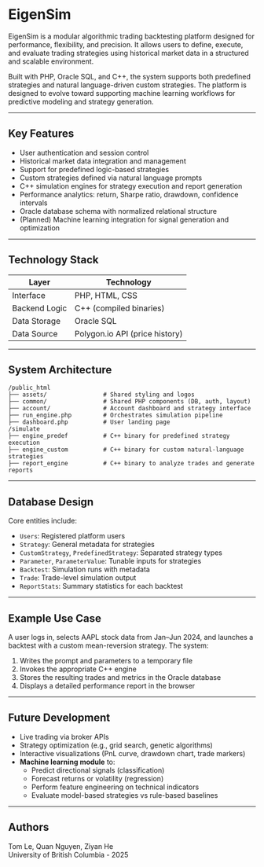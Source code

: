 # EigenSim

EigenSim is a modular algorithmic trading backtesting platform designed for performance, flexibility, and precision. It allows users to define, execute, and evaluate trading strategies using historical market data in a structured and scalable environment.

Built with PHP, Oracle SQL, and C++, the system supports both predefined strategies and natural language-driven custom strategies. The platform is designed to evolve toward supporting machine learning workflows for predictive modeling and strategy generation.

---

## Key Features

- User authentication and session control  
- Historical market data integration and management  
- Support for predefined logic-based strategies  
- Custom strategies defined via natural language prompts  
- C++ simulation engines for strategy execution and report generation  
- Performance analytics: return, Sharpe ratio, drawdown, confidence intervals  
- Oracle database schema with normalized relational structure  
- (Planned) Machine learning integration for signal generation and optimization  

---

## Technology Stack

| Layer         | Technology                       |
|---------------|----------------------------------|
| Interface     | PHP, HTML, CSS                   |
| Backend Logic | C++ (compiled binaries)          |
| Data Storage  | Oracle SQL                       |
| Data Source   | Polygon.io API (price history)   |

---

## System Architecture

```text
/public_html
├── assets/                # Shared styling and logos
├── common/                # Shared PHP components (DB, auth, layout)
├── account/               # Account dashboard and strategy interface
├── run_engine.php         # Orchestrates simulation pipeline
├── dashboard.php          # User landing page
/simulate
├── engine_predef          # C++ binary for predefined strategy execution
├── engine_custom          # C++ binary for custom natural-language strategies
├── report_engine          # C++ binary to analyze trades and generate reports
```

---

## Database Design

Core entities include:

- `Users`: Registered platform users  
- `Strategy`: General metadata for strategies  
- `CustomStrategy`, `PredefinedStrategy`: Separated strategy types  
- `Parameter`, `ParameterValue`: Tunable inputs for strategies  
- `Backtest`: Simulation runs with metadata  
- `Trade`: Trade-level simulation output  
- `ReportStats`: Summary statistics for each backtest  

---

## Example Use Case
A user logs in, selects AAPL stock data from Jan–Jun 2024, and launches a backtest with a custom mean-reversion strategy. The system:

1. Writes the prompt and parameters to a temporary file  
2. Invokes the appropriate C++ engine  
3. Stores the resulting trades and metrics in the Oracle database  
4. Displays a detailed performance report in the browser
---

## Future Development

- Live trading via broker APIs  
- Strategy optimization (e.g., grid search, genetic algorithms)  
- Interactive visualizations (PnL curve, drawdown chart, trade markers)  
- **Machine learning module** to:
  - Predict directional signals (classification)
  - Forecast returns or volatility (regression)
  - Perform feature engineering on technical indicators
  - Evaluate model-based strategies vs rule-based baselines  

---
## Authors

Tom Le, Quan Nguyen, Ziyan He  
University of British Columbia - 2025
